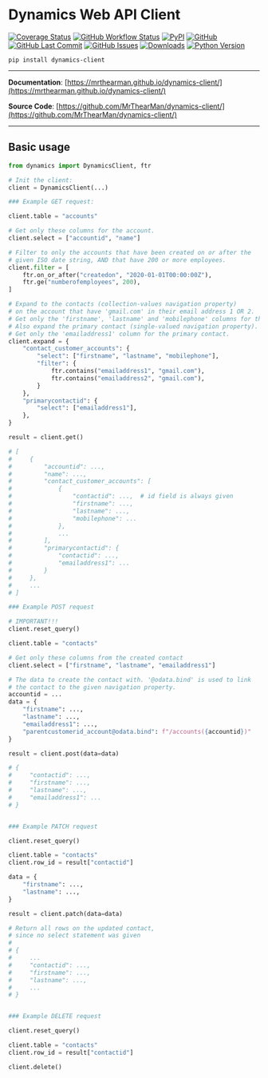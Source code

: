 # Dynamics Web API Client

[![Coverage Status][coverage-badge]][coverage]
[![GitHub Workflow Status][status-badge]][status]
[![PyPI][pypi-badge]][pypi]
[![GitHub][licence-badge]][licence]
[![GitHub Last Commit][repo-badge]][repo]
[![GitHub Issues][issues-badge]][issues]
[![Downloads][downloads-badge]][pypi]
[![Python Version][version-badge]][pypi]

```shell
pip install dynamics-client
```

---

**Documentation**: [https://mrthearman.github.io/dynamics-client/](https://mrthearman.github.io/dynamics-client/)

**Source Code**: [https://github.com/MrThearMan/dynamics-client/](https://github.com/MrThearMan/dynamics-client/)

---

## Basic usage

```python
from dynamics import DynamicsClient, ftr

# Init the client:
client = DynamicsClient(...)

### Example GET request:

client.table = "accounts"

# Get only these columns for the account.
client.select = ["accountid", "name"]

# Filter to only the accounts that have been created on or after the
# given ISO date string, AND that have 200 or more employees.
client.filter = [
    ftr.on_or_after("createdon", "2020-01-01T00:00:00Z"),
    ftr.ge("numberofemployees", 200),
]

# Expand to the contacts (collection-values navigation property)
# on the account that have 'gmail.com' in their email address 1 OR 2.
# Get only the 'firstname', 'lastname' and 'mobilephone' columns for these contacts.
# Also expand the primary contact (single-valued navigation property).
# Get only the 'emailaddress1' column for the primary contact.
client.expand = {
    "contact_customer_accounts": {
        "select": ["firstname", "lastname", "mobilephone"],
        "filter": {
            ftr.contains("emailaddress1", "gmail.com"),
            ftr.contains("emailaddress2", "gmail.com"),
        }
    },
    "primarycontactid": {
        "select": ["emailaddress1"],
    },
}

result = client.get()

# [
#     {
#         "accountid": ...,
#         "name": ...,
#         "contact_customer_accounts": [
#             {
#                 "contactid": ...,  # id field is always given
#                 "firstname": ...,
#                 "lastname": ...,
#                 "mobilephone": ...
#             },
#             ...
#         ],
#         "primarycontactid": {
#             "contactid": ...,
#             "emailaddress1": ...
#         }
#     },
#     ...
# ]

### Example POST request

# IMPORTANT!!!
client.reset_query()

client.table = "contacts"

# Get only these columns from the created contact
client.select = ["firstname", "lastname", "emailaddress1"]

# The data to create the contact with. '@odata.bind' is used to link
# the contact to the given navigation property.
accountid = ...
data = {
    "firstname": ...,
    "lastname": ...,
    "emailaddress1": ...,
    "parentcustomerid_account@odata.bind": f"/accounts({accountid})"
}

result = client.post(data=data)

# {
#     "contactid": ...,
#     "firstname": ...,
#     "lastname": ...,
#     "emailaddress1": ...
# }


### Example PATCH request

client.reset_query()

client.table = "contacts"
client.row_id = result["contactid"]

data = {
    "firstname": ...,
    "lastname": ...,
}

result = client.patch(data=data)

# Return all rows on the updated contact,
# since no select statement was given
#
# {
#     ...
#     "contactid": ...,
#     "firstname": ...,
#     "lastname": ...,
#     ...
# }


### Example DELETE request

client.reset_query()

client.table = "contacts"
client.row_id = result["contactid"]

client.delete()
```


[ref-docs]: https://docs.microsoft.com/en-us/powerapps/developer/data-platform/webapi/query-data-web-api

[coverage-badge]: https://coveralls.io/repos/github/MrThearMan/dynamics-client/badge.svg?branch=main
[status-badge]: https://img.shields.io/github/actions/workflow/status/MrThearMan/dynamics-client/test.yml?branch=main
[pypi-badge]: https://img.shields.io/pypi/v/dynamics-client
[licence-badge]: https://img.shields.io/github/license/MrThearMan/dynamics-client
[repo-badge]: https://img.shields.io/github/last-commit/MrThearMan/dynamics-client
[issues-badge]: https://img.shields.io/github/issues-raw/MrThearMan/dynamics-client
[version-badge]: https://img.shields.io/pypi/pyversions/dynamics-client
[downloads-badge]: https://img.shields.io/pypi/dm/dynamics-client

[coverage]: https://coveralls.io/github/MrThearMan/dynamics-client?branch=main
[status]: https://github.com/MrThearMan/dynamics-client/actions/workflows/test.yml
[pypi]: https://pypi.org/project/dynamics-client
[licence]: https://github.com/MrThearMan/dynamics-client/blob/main/LICENSE
[repo]: https://github.com/MrThearMan/dynamics-client/commits/main
[issues]: https://github.com/MrThearMan/dynamics-client/issues
